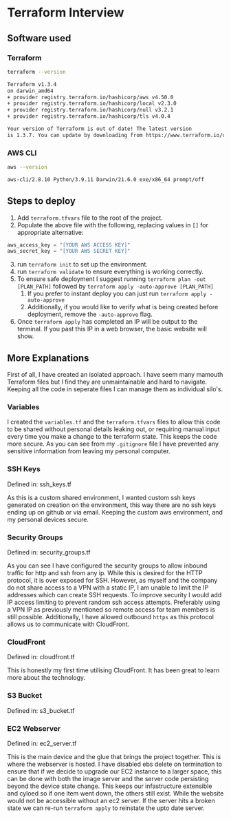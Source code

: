 # Terraform Interview

## Software used

### Terraform 
```bash
terraform --version

Terraform v1.3.4
on darwin_amd64
+ provider registry.terraform.io/hashicorp/aws v4.50.0
+ provider registry.terraform.io/hashicorp/local v2.3.0
+ provider registry.terraform.io/hashicorp/null v3.2.1
+ provider registry.terraform.io/hashicorp/tls v4.0.4

Your version of Terraform is out of date! The latest version
is 1.3.7. You can update by downloading from https://www.terraform.io/downloads.html
```

### AWS CLI

```bash
aws --version                                                                                                                          17:16:57

aws-cli/2.8.10 Python/3.9.11 Darwin/21.6.0 exe/x86_64 prompt/off
```

## Steps to deploy

1. Add `terraform.tfvars` file to the root of the project. 
2. Populate the above file with the following, replacing values in `[]` for appropriate alternative:
```tfvars
aws_access_key = "[YOUR AWS ACCESS KEY]"
aws_secret_key = "[YOUR AWS SECRET KEY]"
```
3. run `terraform init` to set up the environment.
4. run `terraform validate` to ensure everything is working correctly.
5. To ensure safe deployment I suggest running `terraform plan -out [PLAN_PATH]` followed by `terraform apply -auto-approve [PLAN_PATH]`
   1. If you prefer to instant deploy you can just run `terraform apply -auto-approve`
   2. Additionally, if you would like to verify what is being created before deployment, remove the `-auto-approve` flag.
6. Once `terraform apply` has completed an IP will be output to the terminal. If you past this IP in a web browser, the basic website will show.

## More Explanations

First of all, I have created an isolated approach. I have seem many mamouth Terraform files but I find they are unmaintainable and hard to navigate. Keeping all the code in seperate files I can manage them as individual silo's. 

### Variables

I created the `variables.tf` and the `terraform.tfvars` files to allow this code to be shared without personal details leaking out, or requiring manual input every time you make a change to the terraform state. This keeps the code more secure. As you can see from my `.gitignore` file I have prevented any sensitive information from leaving my personal computer.

### SSH Keys

Defined in: ssh_keys.tf

As this is a custom shared environment, I wanted custom ssh keys generated on creation on the environment, this way there are no ssh keys ending up on github or via email. Keeping the custom aws environment, and my personal devices secure.

### Security Groups

Defined in: security_groups.tf

As you can see I have configured the security groups to allow inbound traffic for http and ssh from any ip. While this is desired for the HTTP protocol, it is over exposed for SSH. However, as myself and the company do not share access to a VPN with a static IP, I am unable to limit the IP addresses which can create SSH requests. To improve security I would add IP access limiting to prevent random ssh access attempts. Preferably using a VPN IP as previously mentioned so remote access for team members is still possible. Additionally, I have allowed outbound `https` as this protocol allows us to communicate with CloudFront.

### CloudFront

Defined in: cloudfront.tf

This is honestly my first time utilising CloudFront. It has been great to learn more about the technology.

### S3 Bucket

Defined in: s3_bucket.tf

### EC2 Webserver

Defined in: ec2_server.tf

This is the main device and the glue that brings the project together. This is where the webserver is hosted. I have disabled ebs delete on termination to ensure that if we decide to upgrade our EC2 instance to a larger space, this can be done with both the image server and the server code persisting beyond the device state change. This keeps our infastructure extensible and cyloed so if one item went down, the others still exist. While the website would not be accessible without an ec2 server. If the server hits a broken state we can re-run `terraform apply` to reinstate the upto date server.